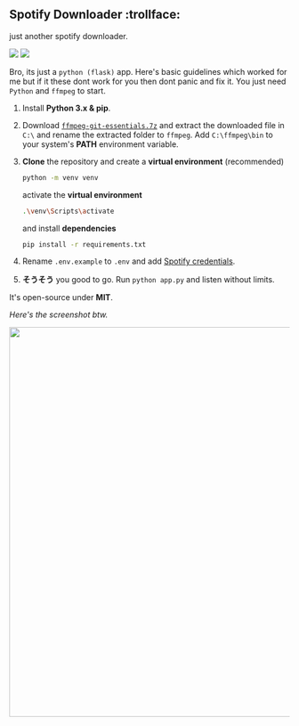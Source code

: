 ## Spotify Downloader :trollface:

just another spotify downloader.

<img src="https://img.shields.io/badge/Python-3776AB?style=flat&logo=python&logoColor=white"> <img src="https://img.shields.io/badge/Flask-000000?style=flat&logo=flask&logoColor=white">

Bro, its just a `python (flask)` app. Here's basic guidelines which worked for me but if it these dont work for you then dont panic and fix it. You just need `Python` and `ffmpeg` to start.

1. Install **Python 3.x & pip**.

2. Download [`ffmpeg-git-essentials.7z`](https://www.gyan.dev/ffmpeg/builds/) and extract the downloaded file in `C:\` and rename the extracted folder to `ffmpeg`. Add `C:\ffmpeg\bin` to your system's **PATH** environment variable.
   
3. **Clone** the repository and create a **virtual environment** (recommended)
   ```bash
   python -m venv venv
   ```
   activate the **virtual environment**
     ```bash
     .\venv\Scripts\activate
     ```
     and install **dependencies**
   ```bash
   pip install -r requirements.txt
   ```
   
4. Rename `.env.example` to `.env` and add [Spotify credentials](https://developer.spotify.com/dashboard/).

5. **そうそう** you good to go. Run `python app.py` and listen without limits.

It's open-source under **MIT**.

*Here's the screenshot btw.*

<img src="https://github.com/user-attachments/assets/1d4ea66e-ddb3-4d50-9441-09eb0a866421" width="700px">


